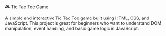 🎮 Tic Tac Toe Game

A simple and interactive Tic Tac Toe game built using HTML, CSS, and JavaScript. This project is great for beginners who want to understand DOM manipulation, event handling, and basic game logic in JavaScript.
